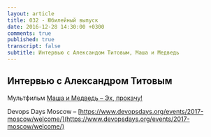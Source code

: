 ```yaml
---
layout: article
title: 032 - Юбилейный выпуск
date: 2016-12-28 14:30:00 +0300
comments: true
published: true
transcript: false
subtitle: Интервью с Александом Титовым, Маша и Медведь
---
```


## Интервью с Александром Титовым

Мультфильм [Маша и Медведь – Эх, прокачу!](https://www.youtube.com/watch?v=E1Cdpliash8)

Devops Days Moscow – [https://www.devopsdays.org/events/2017-moscow/welcome/](https://www.devopsdays.org/events/2017-moscow/welcome/)
